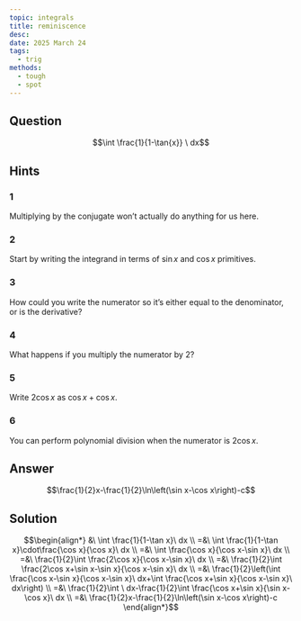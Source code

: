 ```yaml
---
topic: integrals
title: reminiscence
desc: 
date: 2025 March 24
tags:
  - trig
methods:
  - tough
  - spot
---
```



## Question
```math
\int
  \frac{1}{1-\tan{x}}
\ dx
```


## Hints

### 1
Multiplying by the conjugate won’t actually do anything for us here.

### 2
Start by writing the integrand in terms of $\sin{x}$ and $\cos{x}$ primitives.

### 3
How could you write the numerator so it’s either equal to the denominator, or is the derivative?

### 4
What happens if you multiply the numerator by $2$?

### 5
Write $2\cos{x}$ as $\cos{x} + \cos{x}$.

### 6
You can perform polynomial division when the numerator is $2\cos{x}$.


## Answer
```math
\frac{1}{2}x-\frac{1}{2}\ln\left(\sin x-\cos x\right)-c
```


## Solution

```math
\begin{align*}
  &\ \int \frac{1}{1-\tan x}\ dx
  \\ =&\ \int \frac{1}{1-\tan x}\cdot\frac{\cos x}{\cos x}\ dx
  \\ =&\ \int \frac{\cos x}{\cos x-\sin x}\ dx
  \\ =&\ \frac{1}{2}\int \frac{2\cos x}{\cos x-\sin x}\ dx
  \\ =&\ \frac{1}{2}\int \frac{2\cos x+\sin x-\sin x}{\cos x-\sin x}\ dx
  \\ =&\ \frac{1}{2}\left(\int \frac{\cos x-\sin x}{\cos x-\sin x}\ dx+\int \frac{\cos x+\sin x}{\cos x-\sin x}\ dx\right)
  \\ =&\ \frac{1}{2}\int \ dx-\frac{1}{2}\int \frac{\cos x+\sin x}{\sin x-\cos x}\ dx
  \\ =&\ \frac{1}{2}x-\frac{1}{2}\ln\left(\sin x-\cos x\right)-c
\end{align*}
```
